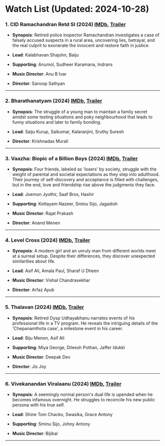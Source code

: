 # Watch List (Updated: 2024-10-28)

### 1. **CID Ramachandran Retd SI** (2024) [IMDb](https://www.imdb.com/title/tt26931586/), [Trailer](https://www.youtube.com/watch?v=CY7-dFvTgbk)

- **Synopsis**: Retired police inspector Ramachandran investigates a case of falsely accused suspects in a rural area, uncovering lies, betrayal, and the real culprit to exonerate the innocent and restore faith in justice.

- **Lead**: Kalabhavan Shajohn, Baiju
- **Supporting**: Anumol, Sudheer Karamana, Indrans
- **Music Director**: Anu B Ivar
- **Director**: Sanoop Sathyan

---

### 2. **Bharathanatyam** (2024) [IMDb](https://www.imdb.com/title/tt31639439/), [Trailer](https://www.youtube.com/watch?v=lVnHxwWftxw)

- **Synopsis**: The struggle of a young man to maintain a family secret amidst some testing situations and poky neighbourhood that leads to funny situations and later to family bonding.

- **Lead**: Saiju Kurup, Saikumar, Kalaranjini, Sruthy Suresh
- **Director**: Krishnadas Murali

---

### 3. **Vaazha: Biopic of a Billion Boys** (2024) [IMDb](https://www.imdb.com/title/tt29470244/), [Trailer](https://www.youtube.com/watch?v=B0jPCvKH5kQ)

- **Synopsis**: Four friends, labeled as 'losers' by society, struggle with the weight of parental and societal expectations as they step into adulthood. Their journey of self-discovery and acceptance is filled with challenges, but in the end, love and friendship rise above the judgments they face.

- **Lead**: Joemon Jyothir, Saaf Bros, Hashir
- **Supporting**: Kottayam Nazeer, Sminu Sijo, Jagadish
- **Music Director**: Rajat Prakash
- **Director**: Anand Menen

---

### 4. **Level Cross** (2024) [IMDb](https://imdb.com/title/tt27328373/), [Trailer](https://www.youtube.com/watch?v=D2iT47KqS9w)

- **Synopsis**: A modern girl and an unruly man from different worlds meet at a surreal setup. Despite their differences, they discover unexpected similarities about life.

- **Lead**: Asif Ali, Amala Paul, Sharaf U Dheen
- **Music Director**: Vishal Chandrasekhar
- **Director**: Arfaz Ayub

---

### 5. **Thalavan** (2024) [IMDb](https://www.imdb.com/title/tt27510257/), [Trailer](https://www.youtube.com/watch?v=jhUyy5DdUZI)

- **Synopsis**: Retired Dysp Udhayabhanu narrates events of his professional life in a TV program. He reveals the intriguing details of the 'Chepanamthota case', a milestone event in his career.

- **Lead**: Biju Menon, Asif Ali
- **Supporting**: Miya George, Dileesh Pothan, Jaffer Idukki
- **Music Director**: Deepak Dev
- **Director**: Jis Joy

---

### 6. **Vivekanandan Viralaanu** (2024) [IMDb](https://www.imdb.com/title/tt28090020/?ref_=nv_sr_srsg_0_tt_1_nm_0_in_0_q_Vivekanandan%2520Viralanu), [Trailer](https://www.youtube.com/watch?v=cTBzEUzjk20)

- **Synopsis**: A seemingly normal person's dual life is upended when he becomes infamous overnight. He struggles to reconcile his new public persona with his true self.

- **Lead**: Shine Tom Chacko, Swasika, Grace Antony
- **Supporting**: Sminu Sijo, Johny Antony
- **Music Director**: Bijibal

---

